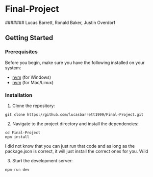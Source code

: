 # Final-Project

####### Lucas Barrett, Ronald Baker, Justin Overdorf

## Getting Started

### Prerequisites

Before you begin, make sure you have the following installed on your system:

- [nvm](https://github.com/coreybutler/nvm-windows) (for Windows)
- [nvm](https://github.com/nvm-sh/nvm) (for Mac/Linux)

### Installation

1. Clone the repository:

```
git clone https://github.com/lucasbarrett1999/Final-Project.git
```


2. Navigate to the project directory and install the dependencies:

```
cd Final-Project
npm install
```

I did not know that you can just run that code and as long as the package.json is correct, it will just install the correct ones for you. Wild


3. Start the development server:

```
npm run dev
```
